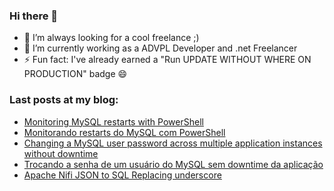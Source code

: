 ### Hi there 👋


- 🔭 I’m always looking for a cool freelance ;)
- 🌱 I’m currently working as a ADVPL Developer and .net Freelancer
- ⚡ Fun fact: I've already earned a "Run UPDATE WITHOUT WHERE ON PRODUCTION" badge 😄
<!--
**sipmann/sipmann** is a ✨ _special_ ✨ repository because its `README.md` (this file) appears on your GitHub profile.

Here are some ideas to get you started:

- 🔭 I’m currently working on ...

- 👯 I’m looking to collaborate on ...
- 🤔 I’m looking for help with ...
- 💬 Ask me about ...
- 📫 How to reach me: ...
- 😄 Pronouns: ...
- ⚡ Fun fact: ...
-->

### Last posts at my blog:
<!-- BLOG-POST-LIST:START -->
- [Monitoring MySQL restarts with PowerShell](https://www.sipmann.com/monitoring-mysql-restarts-with-powershell.html)
- [Monitorando restarts do MySQL com PowerShell](https://www.sipmann.com/pt/monitoring-mysql-restarts-with-powershell.html)
- [Changing a MySQL user password across multiple application instances without downtime](https://www.sipmann.com/mysql-dual-password-functionality.html)
- [Trocando a senha de um usuário do MySQL sem downtime da aplicação](https://www.sipmann.com/pt/mysql-dual-password-functionality.html)
- [Apache Nifi JSON to SQL Replacing underscore](https://www.sipmann.com/apache-nifi-json-to-sql-replacing-underscore.html)
<!-- BLOG-POST-LIST:END -->
